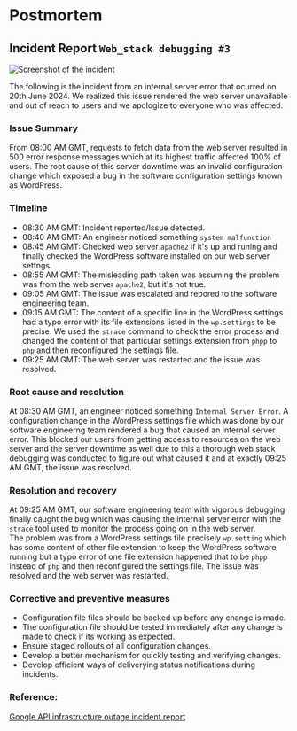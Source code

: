 # Postmortem  
## Incident Report ```Web_stack debugging #3```
![Screenshot of the incident](https://media.licdn.com/dms/image/D4D12AQHMnMxOKwwZ9g/article-cover_image-shrink_600_2000/0/1715336195771?e=2147483647&v=beta&t=XmfllkYCWoAsrrYR83H9dUs5f0G5xF0sTXZ17nQwjOY)

The following is the incident from an internal server error that ocurred on 20th June 2024. We realized this issue rendered the web server unavailable and out of reach to users and we apologize to everyone who was affected.  

### Issue Summary
From 08:00 AM GMT, requests to fetch data from the web server resulted in 500 error response messages which at its highest traffic affected 100% of users. The root cause of this server downtime was an invalid configuration change which exposed a bug in the software configuration settings known as WordPress.

### Timeline
- 08:30 AM GMT: Incident reported/Issue detected.
- 08:40 AM GMT: An engineer noticed something ```system malfunction```
- 08:45 AM GMT: Checked web server ```apache2``` if it's up and runing and finally checked the WordPress software installed on our web server settngs.
- 08:55 AM GMT: The misleading path taken was assuming the problem was from the web server ```apache2```, but it's not true.
- 09:05 AM GMT: The issue was escalated and repored to the software engineering team.
- 09:15 AM GMT: The content of a specific line in the WordPress settings had a typo error with its file extensions listed in the ```wp.settings``` to be precise. We used the ```strace``` command to check the error process and changed the content of that particular settings extension from ```phpp``` to ```php``` and then reconfigured the settings file.
- 09:25 AM GMT: The web server was restarted and the issue was resolved.

### Root cause and resolution
At 08:30 AM GMT, an engineer noticed something ```Internal Server Error```. A configuration change in the WordPress settings file which was done by our software engineerng team rendered a bug that caused an internal server error. This blocked our users from getting access to resources on the web server and the server downtime as well due to this a thorough web stack debugging was conducted to figure out what caused it and at exactly 09:25 AM GMT, the issue was resolved.   

### Resolution and recovery
At 09:25 AM GMT, our software engineering team with vigorous debugging finally caught the bug which was causing the internal server error with the ```strace``` tool used to monitor the process going on in the web server.  
The problem was from a WordPress settings file precisely ```wp.setting``` which has some content of other file extension to keep the WordPress software running but a typo error of one file extension happened that to be ```phpp``` instead of ```php``` and then reconfigured the settings file. The issue was resolved and the web server was restarted.

### Corrective and preventive measures
- Configuration file files should be backed up before any change is made.
- The configuration file should be tested immediately after any change is made to check if its working as expected.
- Ensure staged rollouts of all configuration changes.
- Develop a better mechanism for quickly testing and verifying changes.
- Develop efficient ways of deliverying status notifications during incidents.  

### Reference:
[Google API infrastructure outage incident report](https://sysadmincasts.com/episodes/20-how-to-write-an-incident-report-postmortem)  